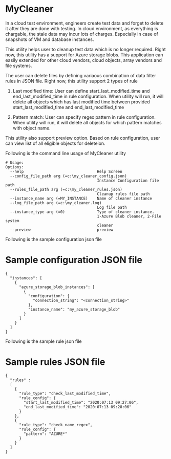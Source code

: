 # MyCleaner

In a cloud test environment, engineers create test data and forget to delete it after they are done with testing. In cloud environment, as everything is chargable,
the stale data may incur lots of charges. Especially in case of snapshots of VM and database instances.

This utility helps user to cleanup test data which is no longer required. Right now, this utility has a support for Azure storage blobs. 
This application can easily extended for other cloud vendors, cloud objects, array vendors and file systems.

The user can delete files by defining variaous combination of data filter rules in JSON file. Right now, this utility support 2 types of rule

1. Last modified time:
   User can define start_last_modified_time and end_last_modified_time in rule configuration. When utility will run,
   it will delete all objects which has last modified time between provided start_last_modified_time and end_last_modified_time

2. Pattern match:
   User can specify regex pattern in rule configuration. When utility will run, it will delete all objects for which pattern matches 
   with object name.
   
This utility also support preview option. Based on rule configuration,  user can view list of all eligible objects for deleteion.

Following is the command line usage of MyCleaner utility
```
# Usage:
Options:
  --help                                Help Screen
  --config_file_path arg (=c:\my_cleaner_config.json)
                                        Instance Configuration file path
  --rules_file_path arg (=c:\my_cleaner_rules.json)
                                        Cleanup rules file path
  --instance_name arg (=MY_INSTANCE)    Name of cleaner instance
  --log_file_path arg (=c:\my_cleaner.log)
                                        Log file path
  --instance_type arg (=0)              Type of cleaner instance.
                                        1-Azure Blob cleaner, 2-File system
                                        cleaner
  --preview                             preview
  ```
  
  Following is the sample configuration json file
  # Sample configuration JSON file
  ```
  {
    "instances": [
      {
        "azure_storage_blob_instances": [
          {
            "configuration": {
              "connection_string": "<connection_string>"
            },
            "instance_name": "my_azure_storage_blob"
          }
        ]
      }
    ]
  }
 ```
 
Following is the sample rule json file

# Sample rules JSON file
```
{
  "rules" :
  [
    {
      "rule_type": "check_last_modified_time",
      "rule_config": {
        "start_last_modified_time": "2020:07:13 09:27:06",
        "end_last_modified_time": "2020:07:13 09:28:06"
      }
    },
    {
      "rule_type": "check_name_regex",
      "rule_config": {
        "pattern": "AZURE*"
      }
    }
  ]
}
```


